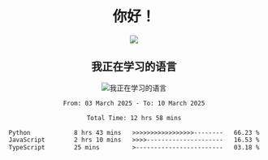 <div align="center">
<h1>你好！</h1>
  
<a href="https://github.com/ikun0014">
    <img align="center" src="https://github-readme-stats-sigma-five.vercel.app/api?username=ikun0014&include_all_commits=true&show_icons=true&count_private=true&locale=cn&bg_color=0,EC6C6C,FFD479,FFFC79,73FA79,73FDFF,D783FF" />
  </a>
</div>

<div align="center">
<h2>我正在学习的语言</h2>
  
![我正在学习的语言](https://skillicons.dev/icons?i=python,nodejs,vue,html,dart)

</div>

<div align="center">
<!--START_SECTION:waka-->

```txt
From: 03 March 2025 - To: 10 March 2025

Total Time: 12 hrs 58 mins

Python            8 hrs 43 mins   >>>>>>>>>>>>>>>>>--------   66.23 %
JavaScript        2 hrs 10 mins   >>>>---------------------   16.53 %
TypeScript        25 mins         >------------------------   03.18 %
```

<!--END_SECTION:waka-->

</div>
